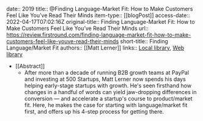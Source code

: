 date:: 2019
title:: @Finding Language-Market Fit: How to Make Customers Feel Like You’ve Read Their Minds
item-type:: [[blogPost]]
access-date:: 2022-04-17T07:02:16Z
original-title:: Finding Language-Market Fit: How to Make Customers Feel Like You’ve Read Their Minds
url:: https://review.firstround.com/finding-language-market-fit-how-to-make-customers-feel-like-youve-read-their-minds
short-title:: Finding Language/Market Fit
authors:: [[Matt Lerner]]
links:: [Local library](zotero://select/library/items/KFAYE7IL), [Web library](https://www.zotero.org/users/6520516/items/KFAYE7IL)

- [[Abstract]]
	- After more than a decade of running B2B growth teams at PayPal and investing at 500 Startups, Matt Lerner now spends his days helping early-stage startups with growth. He's seen firsthand how changes in a handful of words can yield jaw-dropping differences in conversion — and accelerate a startup's course to product/market fit. Here, he makes the case for starting with language/market fit first, and offers up his 4-step process for getting there.